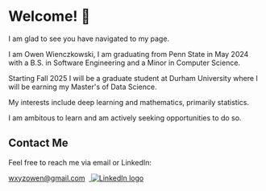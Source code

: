 # Welcome! 🎊

I am glad to see you have navigated to my page.

I am Owen Wienczkowski, I am graduating from Penn State in May 2024 with a B.S. in Software Engineering and a Minor in Computer Science.

Starting Fall 2025 I will be a graduate student at Durham University where I will be earning my Master's of Data Science.

My interests include deep learning and mathematics, primarily statistics. 

I am ambitous to learn and am actively seeking opportunities to do so. 

## Contact Me
Feel free to reach me via email or LinkedIn:
  
  wxyzowen@gmail.com
  &nbsp;<a href="https://www.linkedin.com/in/owenwienczkowski/" target="_blank">
  <img src="https://camo.githubusercontent.com/d94940866c98cb4fca5783c4e8ac95776d2f52df6bbf3d5ab9e30d76836f30ae/68747470733a2f2f696d672e736869656c64732e696f2f62616467652f4c696e6b6564496e2d2532333030373742352e7376673f6c6f676f3d6c696e6b6564696e266c6f676f436f6c6f723d7768697465" alt="LinkedIn logo" />
